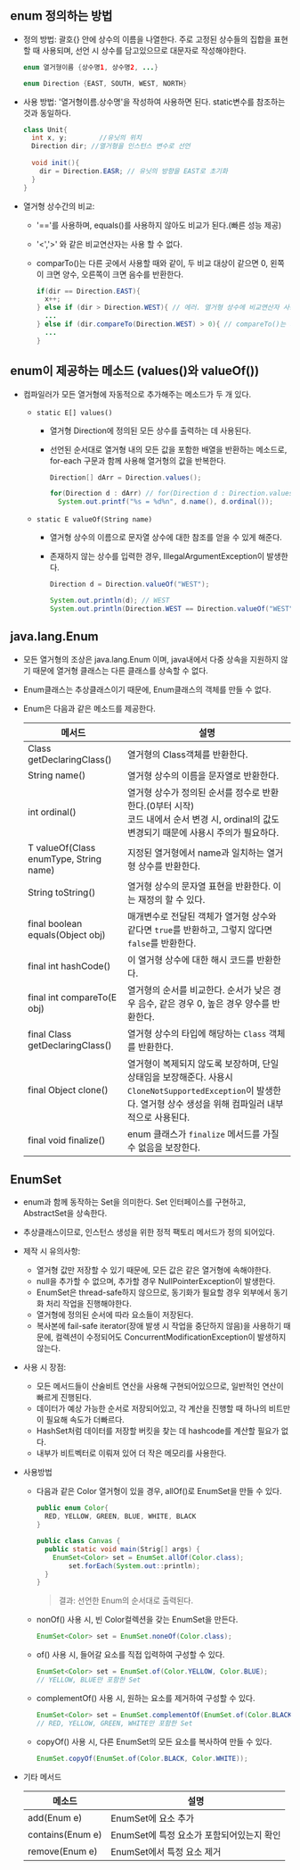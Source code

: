 ## enum 정의하는 방법

- 정의 방법: 괄호{} 안에 상수의 이름을 나열한다.
  주로 고정된 상수들의 집합을 표현할 때 사용되며, 선언 시 상수를 담고있으므로 대문자로 작성해야한다.

  ```java
  enum 열거형이름 {상수명1, 상수명2, ...}
  
  enum Direction {EAST, SOUTH, WEST, NORTH}
  ```

- 사용 방법: '열거형이름.상수명'을 작성하여 사용하면 된다. static변수를 참조하는 것과 동일하다.

  ```java
  class Unit{
    int x, y; 		 //유닛의 위치
    Direction dir; //열거형을 인스턴스 변수로 선언
    
    void init(){
      dir = Direction.EASR;	// 유닛의 방향을 EAST로 초기화
    }
  }
  ```

- 열거형 상수간의 비교:

  - '=='를 사용하며, equals()를 사용하지 않아도 비교가 된다.(빠른 성능 제공)

  - '<','>' 와 같은 비교연산자는 사용 할 수 없다.

  - comparTo()는 다른 곳에서 사용할 때와 같이, 두 비교 대상이 같으면 0, 왼쪽이 크면 양수, 오른쪽이 크면 음수를 반환한다.

    ```java
    if(dir == Direction.EAST){
      x++;
    } else if (dir > Direction.WEST){ // 에러. 열거형 상수에 비교연산자 사용 불가
      ...
    } else if (dir.compareTo(Direction.WEST) > 0){ // compareTo()는 가능
      ...
    }
    ```

## enum이 제공하는 메소드 (values()와 valueOf())

- 컴파일러가 모든 열거형에 자동적으로 추가해주는 메소드가 두 개 있다.

  - `static E[] values()`

    - 열거형 Direction에 정의된 모든 상수를 출력하는 데 사용된다.

    - 선언된 순서대로 열거형 내의 모든 값을 포함한 배열을 반환하는 메소드로, for-each 구문과 함께 사용해 열거형의 값을 반복한다.

      ```java
      Direction[] dArr = Direction.values();
      
      for(Direction d : dArr) // for(Direction d : Direction.values())
        System.out.printf("%s = %d%n", d.name(), d.ordinal());
      ```

  - `static E valueOf(String name)`

    - 열거형 상수의 이름으로 문자열 상수에 대한 참조를 얻을 수 있게 해준다.

    - 존재하지 않는 상수를 입력한 경우, IllegalArgumentException이 발생한다.

      ```java
      Direction d = Direction.valueOf("WEST");
      
      System.out.println(d); // WEST
      System.out.println(Direction.WEST == Direction.valueOf("WEST")); // true
      ```

## java.lang.Enum

* 모든 열거형의 조상은 java.lang.Enum 이며, java내에서 다중 상속을 지원하지 않기 때문에 열거형 클래스는 다른 클래스를 상속할 수 없다.

* Enum클래스는 추상클래스이기 때문에, Enum클래스의 객체를 만들 수 없다.

* Enum은 다음과 같은 메소드를 제공한다.

  | 메서드                                 | 설명                                                         |
  | -------------------------------------- | ------------------------------------------------------------ |
  | Class getDeclaringClass()              | 열거형의 Class객체를 반환한다.                               |
  | String name()                          | 열거형 상수의 이름을 문자열로 반환한다.                      |
  | int ordinal()                          | 열거형 상수가 정의된 순서를 정수로 반환한다.(0부터 시작)<br />코드 내에서 순서 변경 시, ordinal의 값도 변경되기 때문에 사용시 주의가 필요하다. |
  | T valueOf(Class enumType, String name) | 지정된 열거형에서 name과 일치하는 열거형 상수를 반환한다.    |
  | String toString()                      | 열거형 상수의 문자열 표현을 반환한다. 이는 재정의 할 수 있다. |
  | final boolean equals(Object obj)       | 매개변수로 전달된 객체가 열거형 상수와 같다면 `true`를 반환하고, 그렇지 않다면 `false`를 반환한다. |
  | final int hashCode()                   | 이 열거형 상수에 대한 해시 코드를 반환한다.                  |
  | final int compareTo(E obj)             | 열거형의 순서를 비교한다. 순서가 낮은 경우 음수, 같은 경우 0, 높은 경우 양수를 반환한다. |
  | final Class <E> getDeclaringClass()    | 열거형 상수의 타입에 해당하는 `Class` 객체를 반환한다.       |
  | final Object clone()                   | 열거형이 복제되지 않도록 보장하며, 단일 상태임을 보장해준다. 사용시 `CloneNotSupportedException`이 발생한다. 열거형 상수 생성을 위해 컴파일러 내부적으로 사용된다. |
  | final void finalize()                  | enum 클래스가 `finalize` 메서드를 가질 수 없음을 보장한다.   |

## EnumSet

* enum과 함께 동작하는 Set을 의미한다. Set 인터페이스를 구현하고, AbstractSet을 상속한다.

* 추상클래스이므로, 인스턴스 생성을 위한 정적 팩토리 메서드가 정의 되어있다.

* 제작 시 유의사항:

  * 열거형 값만 저장할 수 있기 때문에, 모든 값은 같은 열거형에 속해야한다.
  * null을 추가할 수 없으며, 추가할 경우 NullPointerException이 발생한다.
  * EnumSet은 thread-safe하지 않으므로, 동기화가 필요할 경우 외부에서 동기화 처리 작업을 진행해야한다.
  * 열거형에 정의된 순서에 따라 요소들이 저장된다.
  * 복사본에 fail-safe iterator(장애 발생 시 작업을 중단하지 않음)을 사용하기 때문에, 컬렉션이 수정되어도 ConcurrentModificationException이 발생하지 않는다.

* 사용 시 장점:

  * 모든 메서드들이 산술비트 연산을 사용해 구현되어있으므로, 일반적인 연산이 빠르게 진행된다.
  * 데이터가 예상 가능한 순서로 저장되어있고, 각 계산을 진행할 때 하나의 비트만이 필요해 속도가 더빠르다.
  * HashSet처럼 데이터를 저장할 버킷을 찾는 데 hashcode를 계산할 필요가 없다.
  * 내부가 비트벡터로 이뤄져 있어 더 작은 메모리를 사용한다.

* 사용방법

  * 다음과 같은 Color 열거형이 있을 경우, allOf()로 EnumSet을 만들 수 있다.

    ```java
    public enum Color{
      RED, YELLOW, GREEN, BLUE, WHITE, BLACK
    }
    
    public class Canvas {
      public static void main(Strig[] args) {
        EnumSet<Color> set = EnumSet.allOf(Color.class);
    		set.forEach(System.out::println);
      }
    }
    ```

    > 결과: 선언한 Enum의 순서대로 출력된다.

  * nonOf() 사용 시, 빈 Color컬렉션을 갖는 EnumSet을 만든다.

    ```java
    EnumSet<Color> set = EnumSet.noneOf(Color.class);
    ```

  * of() 사용 시, 들어갈 요소를 직접 입력하여 구성할 수 있다.

    ```java
    EnumSet<Color> set = EnumSet.of(Color.YELLOW, Color.BLUE);
    // YELLOW, BLUE만 포함한 Set
    ```

  * complementOf() 사용 시, 원하는 요소를 제거하여 구성할 수 있다.

    ```java
    EnumSet<Color> set = EnumSet.complementOf(EnumSet.of(Color.BLACK,Color.BLUE));
    // RED, YELLOW, GREEN, WHITE만 포함한 Set
    ```

  * copyOf() 사용 시, 다른 EnumSet의 모든 요소를 복사하여 만들 수 있다.

    ```java
    EnumSet.copyOf(EnumSet.of(Color.BLACK, Color.WHITE));
    ```

* 기타 메서드

  | 메소드           | 설명                                      |
  | ---------------- | ----------------------------------------- |
  | add(Enum e)      | EnumSet에 요소 추가                       |
  | contains(Enum e) | EnumSet에 특정 요소가 포함되어있는지 확인 |
  | remove(Enum e)   | EnumSet에서 특정 요소 제거                |

  